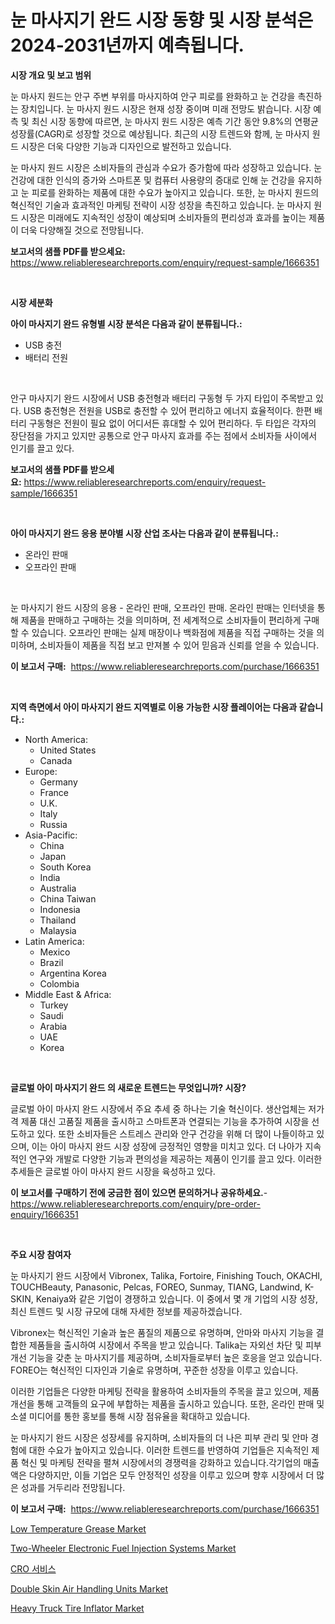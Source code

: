 <p><h1>눈 마사지기 완드 시장 동향 및 시장 분석은 2024-2031년까지 예측됩니다.</h1></p><p><strong>시장 개요 및 보고 범위</strong></p>
<p><p>눈 마사지 원드는 안구 주변 부위를 마사지하여 안구 피로를 완화하고 눈 건강을 촉진하는 장치입니다. 눈 마사지 원드 시장은 현재 성장 중이며 미래 전망도 밝습니다. 시장 예측 및 최신 시장 동향에 따르면, 눈 마사지 원드 시장은 예측 기간 동안 9.8%의 연평균 성장률(CAGR)로 성장할 것으로 예상됩니다. 최근의 시장 트렌드와 함께, 눈 마사지 원드 시장은 더욱 다양한 기능과 디자인으로 발전하고 있습니다.</p><p>눈 마사지 원드 시장은 소비자들의 관심과 수요가 증가함에 따라 성장하고 있습니다. 눈 건강에 대한 인식의 증가와 스마트폰 및 컴퓨터 사용량의 증대로 인해 눈 건강을 유지하고 눈 피로를 완화하는 제품에 대한 수요가 높아지고 있습니다. 또한, 눈 마사지 원드의 혁신적인 기술과 효과적인 마케팅 전략이 시장 성장을 촉진하고 있습니다. 눈 마사지 원드 시장은 미래에도 지속적인 성장이 예상되며 소비자들의 편리성과 효과를 높이는 제품이 더욱 다양해질 것으로 전망됩니다.</p></p>
<p><strong>보고서의 샘플 PDF를 받으세요:</strong> <a href="https://www.reliableresearchreports.com/enquiry/request-sample/1666351">https://www.reliableresearchreports.com/enquiry/request-sample/1666351</a></p>
<p>&nbsp;</p>
<p><strong>시장 세분화</strong></p>
<p><strong>아이 마사지기 완드 유형별 시장 분석은 다음과 같이 분류됩니다.:</strong></p>
<p><ul><li>USB 충전</li><li>배터리 전원</li></ul></p>
<p>&nbsp;</p>
<p><p>안구 마사지기 완드 시장에서 USB 충전형과 배터리 구동형 두 가지 타입이 주목받고 있다. USB 충전형은 전원을 USB로 충전할 수 있어 편리하고 에너지 효율적이다. 한편 배터리 구동형은 전원이 필요 없이 어디서든 휴대할 수 있어 편리하다. 두 타입은 각자의 장단점을 가지고 있지만 공통으로 안구 마사지 효과를 주는 점에서 소비자들 사이에서 인기를 끌고 있다.</p></p>
<p><strong>보고서의 샘플 PDF를 받으세요:</strong>&nbsp;<a href="https://www.reliableresearchreports.com/enquiry/request-sample/1666351">https://www.reliableresearchreports.com/enquiry/request-sample/1666351</a></p>
<p>&nbsp;</p>
<p><strong> 아이 마사지기 완드 응용 분야별 시장 산업 조사는 다음과 같이 분류됩니다.:</strong></p>
<p><ul><li>온라인 판매</li><li>오프라인 판매</li></ul></p>
<p>&nbsp;</p>
<p><p>눈 마사지기 완드 시장의 응용 - 온라인 판매, 오프라인 판매. 온라인 판매는 인터넷을 통해 제품을 판매하고 구매하는 것을 의미하며, 전 세계적으로 소비자들이 편리하게 구매할 수 있습니다. 오프라인 판매는 실제 매장이나 백화점에 제품을 직접 구매하는 것을 의미하며, 소비자들이 제품을 직접 보고 만져볼 수 있어 믿음과 신뢰를 얻을 수 있습니다.</p></p>
<p><strong>이 보고서 구매:</strong>&nbsp; <a href="https://www.reliableresearchreports.com/purchase/1666351">https://www.reliableresearchreports.com/purchase/1666351</a></p>
<p>&nbsp;</p>
<p><strong>지역 측면에서 아이 마사지기 완드 지역별로 이용 가능한 시장 플레이어는 다음과 같습니다.:</strong></p>
<p><ul>
    <li>
        North America:
        <ul>
            <li>United States</li>
            <li>Canada</li>
        </ul>
    </li>
    <li>
        Europe:
        <ul>
            <li>Germany</li>
            <li>France</li>
            <li>U.K.</li>
            <li>Italy</li>
            <li>Russia</li>
        </ul>
    </li>
    <li>
        Asia-Pacific:
        <ul>
            <li>China</li>
            <li>Japan</li>
            <li>South Korea</li>
            <li>India</li>
            <li>Australia</li>
            <li>China Taiwan</li>
            <li>Indonesia</li>
            <li>Thailand</li>
            <li>Malaysia</li>
        </ul>
    </li>
    <li>
        Latin America:
        <ul>
            <li>Mexico</li>
            <li>Brazil</li>
            <li>Argentina Korea</li>
            <li>Colombia</li>
        </ul>
    </li>
    <li>
        Middle East & Africa:
        <ul>
            <li>Turkey</li>
            <li>Saudi</li>
            <li>Arabia</li>
            <li>UAE</li>
            <li>Korea</li>
        </ul>
    </li>
    </ul></p>
<p>&nbsp;</p>
<p><strong>글로벌 아이 마사지기 완드 의 새로운 트렌드는 무엇입니까? 시장?</strong></p>
<p><p>글로벌 아이 마사지 완드 시장에서 주요 추세 중 하나는 기술 혁신이다. 생산업체는 저가격 제품 대신 고품질 제품을 출시하고 스마트폰과 연결되는 기능을 추가하여 시장을 선도하고 있다. 또한 소비자들은 스트레스 관리와 안구 건강을 위해 더 많이 나들이하고 있으며, 이는 아이 마사지 완드 시장 성장에 긍정적인 영향을 미치고 있다. 더 나아가 지속적인 연구와 개발로 다양한 기능과 편의성을 제공하는 제품이 인기를 끌고 있다. 이러한 추세들은 글로벌 아이 마사지 완드 시장을 육성하고 있다.</p></p>
<p><strong>이 보고서를 구매하기 전에 궁금한 점이 있으면 문의하거나 공유하세요.</strong>- <a href="https://www.reliableresearchreports.com/enquiry/pre-order-enquiry/1666351">https://www.reliableresearchreports.com/enquiry/pre-order-enquiry/1666351</a></p>
<p>&nbsp;</p>
<p><strong>주요 시장 참여자</strong></p>
<p><p>눈 마사지기 완드 시장에서 Vibronex, Talika, Fortoire, Finishing Touch, OKACHI, TOUCHBeauty, Panasonic, Pelcas, FOREO, Sunmay, TIANG, Landwind, K-SKIN, Kenaiya와 같은 기업이 경쟁하고 있습니다. 이 중에서 몇 개 기업의 시장 성장, 최신 트렌드 및 시장 규모에 대해 자세한 정보를 제공하겠습니다.</p><p>Vibronex는 혁신적인 기술과 높은 품질의 제품으로 유명하며, 안마와 마사지 기능을 결합한 제품들을 출시하여 시장에서 주목을 받고 있습니다. Talika는 자외선 차단 및 피부 개선 기능을 갖춘 눈 마사지기를 제공하며, 소비자들로부터 높은 호응을 얻고 있습니다. FOREO는 혁신적인 디자인과 기술로 유명하며, 꾸준한 성장을 이루고 있습니다.</p><p>이러한 기업들은 다양한 마케팅 전략을 활용하여 소비자들의 주목을 끌고 있으며, 제품 개선을 통해 고객들의 요구에 부합하는 제품을 출시하고 있습니다. 또한, 온라인 판매 및 소셜 미디어를 통한 홍보를 통해 시장 점유율을 확대하고 있습니다.</p><p>눈 마사지기 완드 시장은 성장세를 유지하며, 소비자들의 더 나은 피부 관리 및 안마 경험에 대한 수요가 높아지고 있습니다. 이러한 트렌드를 반영하여 기업들은 지속적인 제품 혁신 및 마케팅 전략을 펼쳐 시장에서의 경쟁력을 강화하고 있습니다.각기업의 매출액은 다양하지만, 이들 기업은 모두 안정적인 성장을 이루고 있으며 향후 시장에서 더 많은 성과를 거두리라 전망됩니다.</p></p>
<p><strong>이 보고서 구매:</strong>&nbsp;&nbsp;<a href="https://www.reliableresearchreports.com/purchase/1666351">https://www.reliableresearchreports.com/purchase/1666351</a></p>
<p><p><a href="https://flame-sidecar-702.notion.site/Low-Temperature-Grease-Market-Size-Market-Share-and-Global-Market-Analysis-Report-2024-2031-c01e43f07891485bb6f1b5588e10953c">Low Temperature Grease Market</a></p><p><a href="https://issuu.com/reportprime-2/docs/two-wheeler-electronic-fuel-injection-systems-mark">Two-Wheeler Electronic Fuel Injection Systems Market</a></p><p><a href="https://medium.com/@deangaylotyrd8909867/cros-%EC%84%9C%EB%B9%84%EC%8A%A4-%EC%8B%9C%EC%9E%A5-%EA%B7%9C%EB%AA%A8-cagr-%ED%8A%B8%EB%A0%8C%EB%93%9C-2024-2030-8e7f594a702f">CRO 서비스</a></p><p><a href="https://view.publitas.com/reportprime-1/double-skin-air-handling-units-market-a-comprehensive-report-of-its-market-share-growth-trends-2024-2031/">Double Skin Air Handling Units Market</a></p><p><a href="https://issuu.com/reportprime-2/docs/heavy-truck-tire-inflator-market-size-2030.pptx">Heavy Truck Tire Inflator Market</a></p></p>
